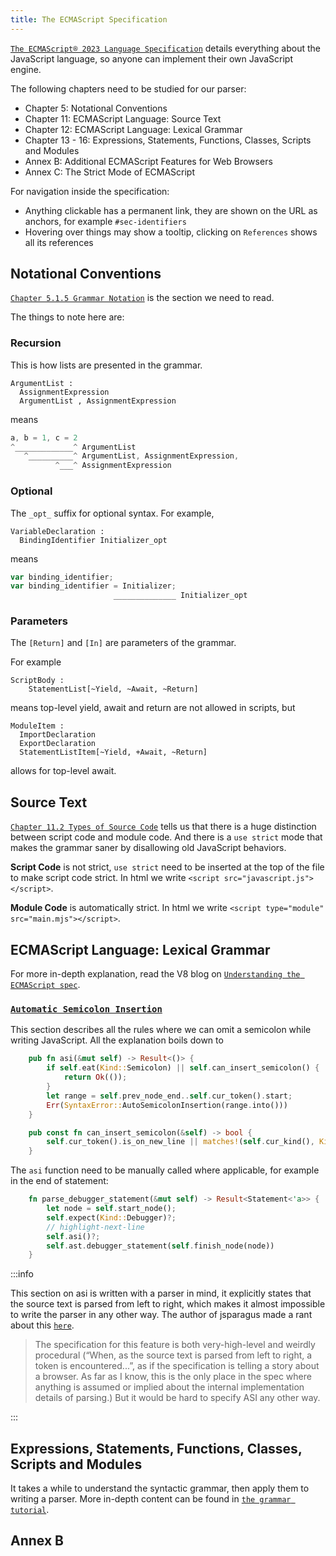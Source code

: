 ```yaml
---
title: The ECMAScript Specification
---
```


[`The ECMAScript® 2023 Language Specification`](https://tc39.es/ecma262/) details
everything about the JavaScript language, so anyone can implement their own
JavaScript engine.

<!--truncate-->

The following chapters need to be studied for our parser:

-   Chapter 5: Notational Conventions
-   Chapter 11: ECMAScript Language: Source Text
-   Chapter 12: ECMAScript Language: Lexical Grammar
-   Chapter 13 - 16: Expressions, Statements, Functions, Classes, Scripts and
    Modules
-   Annex B: Additional ECMAScript Features for Web Browsers
-   Annex C: The Strict Mode of ECMAScript

For navigation inside the specification:

-   Anything clickable has a permanent link, they are shown on the URL as
    anchors, for example `#sec-identifiers`
-   Hovering over things may show a tooltip, clicking on `References` shows all
    its references

## Notational Conventions

[`Chapter 5.1.5 Grammar Notation`](https://tc39.es/ecma262/#sec-grammar-notation)
is the section we need to read.

The things to note here are:

### Recursion

This is how lists are presented in the grammar.

```markup
ArgumentList :
  AssignmentExpression
  ArgumentList , AssignmentExpression
```

means

```javascript
a, b = 1, c = 2
^_____________^ ArgumentList
   ^__________^ ArgumentList, AssignmentExpression,
          ^___^ AssignmentExpression
```

### Optional

The `_opt_` suffix for optional syntax. For example,

```markup
VariableDeclaration :
  BindingIdentifier Initializer_opt
```

means

```javascript
var binding_identifier;
var binding_identifier = Initializer;
                       ______________ Initializer_opt
```

### Parameters

The `[Return]` and `[In]` are parameters of the grammar.

For example

```markdup
ScriptBody :
    StatementList[~Yield, ~Await, ~Return]
```

means top-level yield, await and return are not allowed in scripts, but

```markdup
ModuleItem :
  ImportDeclaration
  ExportDeclaration
  StatementListItem[~Yield, +Await, ~Return]
```

allows for top-level await.

## Source Text

[`Chapter 11.2 Types of Source Code`](https://tc39.es/ecma262/#sec-types-of-source-code)
tells us that there is a huge distinction between script code and module code.
And there is a `use strict` mode that makes the grammar saner by disallowing old
JavaScript behaviors.

**Script Code** is not strict, `use strict` need to be inserted at the top of
the file to make script code strict. In html we write
`<script src="javascript.js"></script>`.

**Module Code** is automatically strict. In html we write
`<script type="module" src="main.mjs"></script>`.

## ECMAScript Language: Lexical Grammar

For more in-depth explanation, read the V8 blog on
[`Understanding the ECMAScript spec`](https://v8.dev/blog/understanding-ecmascript-part-3).

### [`Automatic Semicolon Insertion`](https://tc39.es/ecma262/#sec-automatic-semicolon-insertion)

This section describes all the rules where we can omit a semicolon while writing
JavaScript. All the explanation boils down to

```rust
    pub fn asi(&mut self) -> Result<()> {
        if self.eat(Kind::Semicolon) || self.can_insert_semicolon() {
            return Ok(());
        }
        let range = self.prev_node_end..self.cur_token().start;
        Err(SyntaxError::AutoSemicolonInsertion(range.into()))
    }

    pub const fn can_insert_semicolon(&self) -> bool {
        self.cur_token().is_on_new_line || matches!(self.cur_kind(), Kind::RCurly | Kind::Eof)
    }
```

The `asi` function need to be manually called where applicable, for example in
the end of statement:

```rust
    fn parse_debugger_statement(&mut self) -> Result<Statement<'a>> {
        let node = self.start_node();
        self.expect(Kind::Debugger)?;
        // highlight-next-line
        self.asi()?;
        self.ast.debugger_statement(self.finish_node(node))
    }
```

:::info

This section on asi is written with a parser in mind, it explicitly states that
the source text is parsed from left to right, which makes it almost impossible
to write the parser in any other way. The author of jsparagus made a rant about
this
[`here`](https://github.com/mozilla-spidermonkey/jsparagus/blob/master/js-quirks.md#automatic-semicolon-insertion-).

> The specification for this feature is both very-high-level and weirdly
> procedural (“When, as the source text is parsed from left to right, a token is
> encountered...”, as if the specification is telling a story about a browser.
> As far as I know, this is the only place in the spec where anything is assumed
> or implied about the internal implementation details of parsing.) But it would
> be hard to specify ASI any other way.

:::

## Expressions, Statements, Functions, Classes, Scripts and Modules

It takes a while to understand the syntactic grammar, then apply them to writing
a parser. More in-depth content can be found in
[`the grammar tutorial`](./grammar.md).

## Annex B
